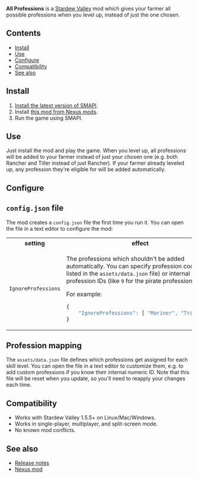 ﻿**All Professions** is a [Stardew Valley](http://stardewvalley.net/) mod which gives your farmer
all possible professions when you level up, instead of just the one chosen.

## Contents
* [Install](#install)
* [Use](#use)
* [Configure](#configure)
* [Compatibility](#compatibility)
* [See also](#see-also)

## Install
1. [Install the latest version of SMAPI](https://smapi.io).
2. Install [this mod from Nexus mods](https://www.nexusmods.com/stardewvalley/mods/174).
3. Run the game using SMAPI.

## Use
Just install the mod and play the game. When you level up, all professions will be added to your
farmer instead of just your chosen one (e.g. both Rancher and Tiller instead of just Rancher). If
your farmer already leveled up, any profession they're eligible for will be added automatically.

## Configure
## `config.json` file
The mod creates a `config.json` file the first time you run it. You can open the file in a text
editor to configure the mod:

<table>
<tr>
<th>setting</th>
<th>effect</th>
</tr>

<tr>
<td><code>IgnoreProfessions</code></td>
<td>

The professions which shouldn't be added automatically. You can specify profession codes (as listed
in the `assets/data.json` file) or internal profession IDs (like `9` for the pirate profession).

For example:

```js
{
    "IgnoreProfessions": [ "Mariner", "Tracker" ]
}
```

</td>
</tr>
</table>

## Profession mapping
The `assets/data.json` file defines which professions get assigned for each skill level. You can
open the file in a text editor to customize them, e.g. to add custom professions if you know their
internal numeric ID. Note that this file will be reset when you update, so you'll need to reapply
your changes each time.

## Compatibility
* Works with Stardew Valley 1.5.5+ on Linux/Mac/Windows.
* Works in single-player, multiplayer, and split-screen mode.
* No known mod conflicts.

## See also
* [Release notes](release-notes.md)
* [Nexus mod](https://www.nexusmods.com/stardewvalley/mods/174)
